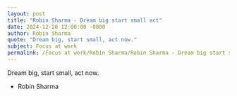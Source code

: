 ```yaml
---
layout: post
title: "Robin Sharma - Dream big start small act"
date: 2024-12-28 12:00:00 -0000
author: Robin Sharma
quote: "Dream big, start small, act now."
subject: Focus at work
permalink: /Focus at work/Robin Sharma/Robin Sharma - Dream big start small act
---
```


Dream big, start small, act now.

- Robin Sharma

